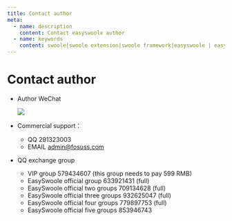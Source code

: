 ```yaml
---
title: Contact author
meta:
  - name: description
    content: Contact easyswoole author
  - name: keywords
    content: swoole|swoole extension|swoole framework|easyswoole | easyswoole contact us | easyswoole author
---
```

# Contact author

- Author WeChat
 
    ![](/Images/authWx.png)
      
- Commercial support：
    - QQ 291323003
    - EMAIL admin@fosuss.com  
     
- QQ exchange group
    - VIP group 579434607 (this group needs to pay 599 RMB)
    - EasySwoole official group 633921431 (full)
    - EasySwoole official two groups 709134628 (full)
    - EasySwoole official three groups 932625047 (full)
    - EasySwoole official four groups 779897753 (full)
    - EasySwoole official five groups 853946743
